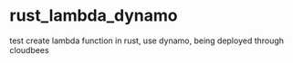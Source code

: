 # rust_lambda_dynamo
test create lambda function in rust, use dynamo, being deployed through cloudbees
